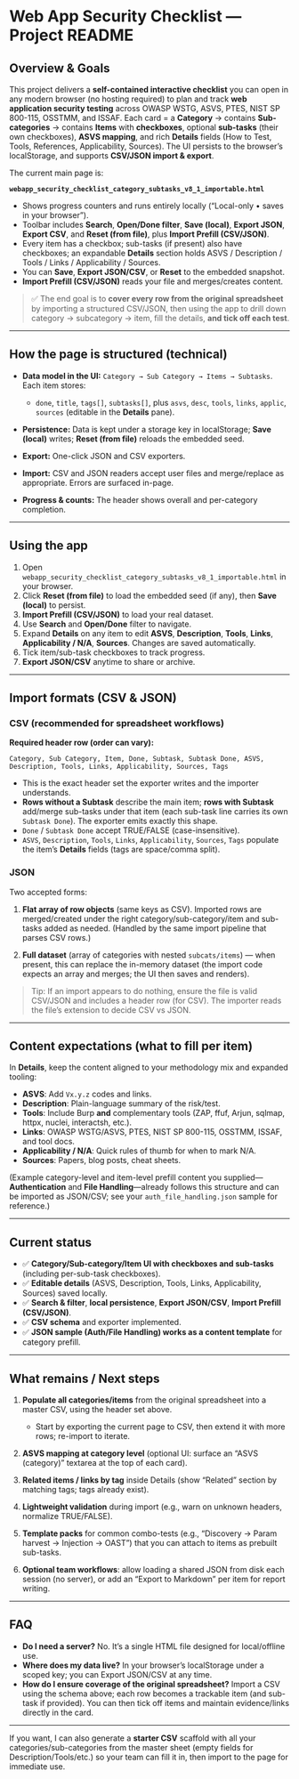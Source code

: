 # Web App Security Checklist — Project README

## Overview & Goals

This project delivers a **self-contained interactive checklist** you can open in any modern browser (no hosting required) to plan and track **web application security testing** across OWASP WSTG, ASVS, PTES, NIST SP 800-115, OSSTMM, and ISSAF.
Each card = a **Category** → contains **Sub-categories** → contains **Items** with **checkboxes**, optional **sub-tasks** (their own checkboxes), **ASVS mapping**, and rich **Details** fields (How to Test, Tools, References, Applicability, Sources). The UI persists to the browser’s localStorage, and supports **CSV/JSON import & export**.

The current main page is:

**`webapp_security_checklist_category_subtasks_v8_1_importable.html`**

* Shows progress counters and runs entirely locally (“Local-only • saves in your browser”).&#x20;
* Toolbar includes **Search**, **Open/Done filter**, **Save (local)**, **Export JSON**, **Export CSV**, and **Reset (from file)**, plus **Import Prefill (CSV/JSON)**.&#x20;
* Every item has a checkbox; sub-tasks (if present) also have checkboxes; an expandable **Details** section holds ASVS / Description / Tools / Links / Applicability / Sources.  &#x20;
* You can **Save**, **Export JSON/CSV**, or **Reset** to the embedded snapshot.&#x20;
* **Import Prefill (CSV/JSON)** reads your file and merges/creates content.&#x20;

> ✅ The end goal is to **cover every row from the original spreadsheet** by importing a structured CSV/JSON, then using the app to drill down category → subcategory → item, fill the details, **and tick off each test**.

---

## How the page is structured (technical)

* **Data model in the UI:** `Category → Sub Category → Items → Subtasks`. Each item stores:

  * `done`, `title`, `tags[]`, `subtasks[]`, plus `asvs`, `desc`, `tools`, `links`, `applic`, `sources` (editable in the **Details** pane).&#x20;
* **Persistence:** Data is kept under a storage key in localStorage; **Save (local)** writes; **Reset (from file)** reloads the embedded seed. &#x20;
* **Export:** One-click JSON and CSV exporters.&#x20;
* **Import:** CSV and JSON readers accept user files and merge/replace as appropriate. Errors are surfaced in-page.&#x20;
* **Progress & counts:** The header shows overall and per-category completion.&#x20;

---

## Using the app

1. Open `webapp_security_checklist_category_subtasks_v8_1_importable.html` in your browser.
2. Click **Reset (from file)** to load the embedded seed (if any), then **Save (local)** to persist.&#x20;
3. **Import Prefill (CSV/JSON)** to load your real dataset. &#x20;
4. Use **Search** and **Open/Done** filter to navigate.&#x20;
5. Expand **Details** on any item to edit **ASVS**, **Description**, **Tools**, **Links**, **Applicability / N/A**, **Sources**. Changes are saved automatically.&#x20;
6. Tick item/sub-task checkboxes to track progress. &#x20;
7. **Export JSON/CSV** anytime to share or archive.&#x20;

---

## Import formats (CSV & JSON)

### CSV (recommended for spreadsheet workflows)

**Required header row (order can vary):**

```
Category, Sub Category, Item, Done, Subtask, Subtask Done, ASVS, Description, Tools, Links, Applicability, Sources, Tags
```

* This is the exact header set the exporter writes and the importer understands.&#x20;
* **Rows without a Subtask** describe the main item; **rows with Subtask** add/merge sub-tasks under that item (each sub-task line carries its own `Subtask Done`). The exporter emits exactly this shape.&#x20;
* `Done` / `Subtask Done` accept TRUE/FALSE (case-insensitive).
* `ASVS`, `Description`, `Tools`, `Links`, `Applicability`, `Sources`, `Tags` populate the item’s **Details** fields (tags are space/comma split).

### JSON

Two accepted forms:

1. **Flat array of row objects** (same keys as CSV). Imported rows are merged/created under the right category/sub-category/item and sub-tasks added as needed. (Handled by the same import pipeline that parses CSV rows.)&#x20;

2. **Full dataset** (array of categories with nested `subcats/items`) — when present, this can replace the in-memory dataset (the import code expects an array and merges; the UI then saves and renders).&#x20;

> Tip: If an import appears to do nothing, ensure the file is valid CSV/JSON and includes a header row (for CSV). The importer reads the file’s extension to decide CSV vs JSON.&#x20;

---

## Content expectations (what to fill per item)

In **Details**, keep the content aligned to your methodology mix and expanded tooling:

* **ASVS**: Add `Vx.y.z` codes and links.
* **Description**: Plain-language summary of the risk/test.
* **Tools**: Include Burp **and** complementary tools (ZAP, ffuf, Arjun, sqlmap, httpx, nuclei, interactsh, etc.).
* **Links**: OWASP WSTG/ASVS, PTES, NIST SP 800-115, OSSTMM, ISSAF, and tool docs.
* **Applicability / N/A**: Quick rules of thumb for when to mark N/A.
* **Sources**: Papers, blog posts, cheat sheets.

(Example category-level and item-level prefill content you supplied—**Authentication** and **File Handling**—already follows this structure and can be imported as JSON/CSV; see your `auth_file_handling.json` sample for reference.) &#x20;

---

## Current status

* ✅ **Category/Sub-category/Item UI with checkboxes and sub-tasks** (including per-sub-task checkboxes).&#x20;
* ✅ **Editable details** (ASVS, Description, Tools, Links, Applicability, Sources) saved locally.&#x20;
* ✅ **Search & filter**, **local persistence**, **Export JSON/CSV**, **Import Prefill (CSV/JSON)**.  &#x20;
* ✅ **CSV schema** and exporter implemented.&#x20;
* ✅ **JSON sample (Auth/File Handling) works as a content template** for category prefill. &#x20;

---

## What remains / Next steps

1. **Populate all categories/items** from the original spreadsheet into a master CSV, using the header set above.

   * Start by exporting the current page to CSV, then extend it with more rows; re-import to iterate.&#x20;
2. **ASVS mapping at category level** (optional UI: surface an “ASVS (category)” textarea at the top of each card).
3. **Related items / links by tag** inside Details (show “Related” section by matching tags; tags already exist).&#x20;
4. **Lightweight validation** during import (e.g., warn on unknown headers, normalize TRUE/FALSE).
5. **Template packs** for common combo-tests (e.g., “Discovery → Param harvest → Injection → OAST”) that you can attach to items as prebuilt sub-tasks.
6. **Optional team workflows**: allow loading a shared JSON from disk each session (no server), or add an “Export to Markdown” per item for report writing.

---

## FAQ

* **Do I need a server?** No. It’s a single HTML file designed for local/offline use.&#x20;
* **Where does my data live?** In your browser’s localStorage under a scoped key; you can Export JSON/CSV at any time. &#x20;
* **How do I ensure coverage of the original spreadsheet?** Import a CSV using the schema above; each row becomes a trackable item (and sub-task if provided). You can then tick off items and maintain evidence/links directly in the card.

---

If you want, I can also generate a **starter CSV** scaffold with all your categories/sub-categories from the master sheet (empty fields for Description/Tools/etc.) so your team can fill it in, then import to the page for immediate use.
